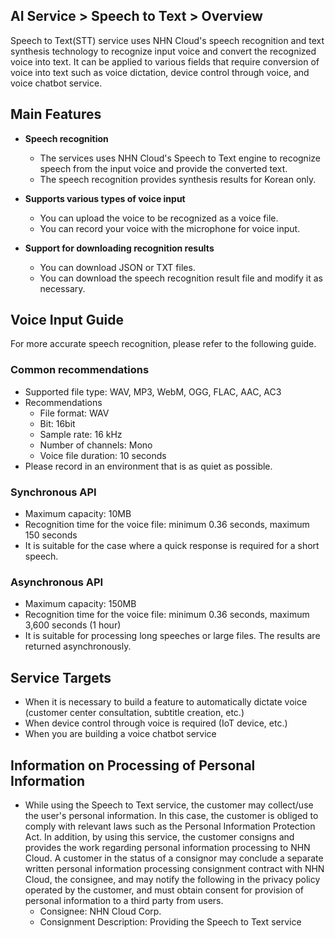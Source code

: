 ## AI Service > Speech to Text > Overview

Speech to Text(STT) service uses NHN Cloud's speech recognition and text synthesis technology to recognize input voice and convert the recognized voice into text. It can be applied to various fields that require conversion of voice into text such as voice dictation, device control through voice, and voice chatbot service.

## Main Features

* **Speech recognition**
    * The services uses NHN Cloud's Speech to Text engine to recognize speech from the input voice and provide the converted text.
    * The speech recognition provides synthesis results for Korean only.

* **Supports various types of voice input**
    * You can upload the voice to be recognized as a voice file.
    * You can record your voice with the microphone for voice input.

* **Support for downloading recognition results**
    * You can download JSON or TXT files.
    * You can download the speech recognition result file and modify it as necessary.

## Voice Input Guide

For more accurate speech recognition, please refer to the following guide.

### Common recommendations

* Supported file type: WAV, MP3, WebM, OGG, FLAC, AAC, AC3
* Recommendations
    * File format: WAV
    * Bit: 16bit
    * Sample rate: 16 kHz
    * Number of channels: Mono
    * Voice file duration: 10 seconds
* Please record in an environment that is as quiet as possible.

### Synchronous API

* Maximum capacity: 10MB
* Recognition time for the voice file: minimum 0.36 seconds, maximum 150 seconds
* It is suitable for the case where a quick response is required for a short speech.

### Asynchronous API

* Maximum capacity: 150MB
* Recognition time for the voice file: minimum 0.36 seconds, maximum 3,600 seconds (1 hour)
* It is suitable for processing long speeches or large files. The results are returned asynchronously.

## Service Targets
* When it is necessary to build a feature to automatically dictate voice (customer center consultation, subtitle creation, etc.)
* When device control through voice is required (IoT device, etc.)
* When you are building a voice chatbot service

## Information on Processing of Personal Information
* While using the Speech to Text service, the customer may collect/use the user's personal information. In this case, the customer is obliged to comply with relevant laws such as the Personal Information Protection Act. In addition, by using this service, the customer consigns and provides the work regarding personal information processing to NHN Cloud. A customer in the status of a consignor may conclude a separate written personal information processing consignment contract with NHN Cloud, the consignee, and may notify the following in the privacy policy operated by the customer, and must obtain consent for provision of personal information to a third party from users.
    - Consignee: NHN Cloud Corp.
    - Consignment Description: Providing the Speech to Text service
